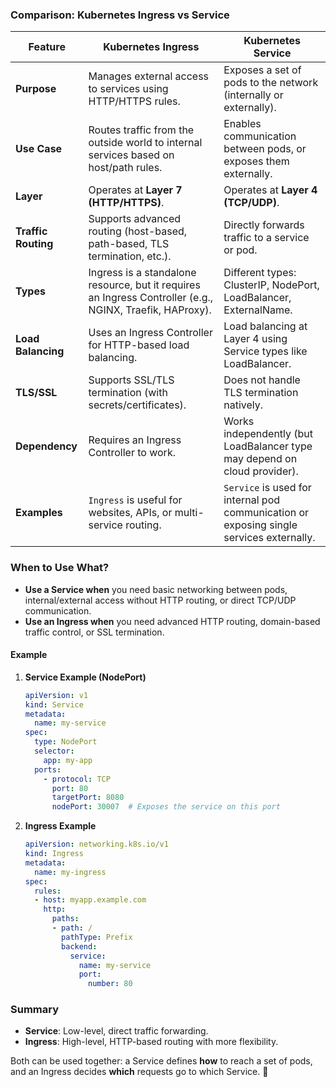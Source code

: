 ### **Comparison: Kubernetes Ingress vs Service**

| Feature         | Kubernetes Ingress | Kubernetes Service |
|---------------|------------------|----------------|
| **Purpose** | Manages external access to services using HTTP/HTTPS rules. | Exposes a set of pods to the network (internally or externally). |
| **Use Case** | Routes traffic from the outside world to internal services based on host/path rules. | Enables communication between pods, or exposes them externally. |
| **Layer** | Operates at **Layer 7 (HTTP/HTTPS)**. | Operates at **Layer 4 (TCP/UDP)**. |
| **Traffic Routing** | Supports advanced routing (host-based, path-based, TLS termination, etc.). | Directly forwards traffic to a service or pod. |
| **Types** | Ingress is a standalone resource, but it requires an Ingress Controller (e.g., NGINX, Traefik, HAProxy). | Different types: ClusterIP, NodePort, LoadBalancer, ExternalName. |
| **Load Balancing** | Uses an Ingress Controller for HTTP-based load balancing. | Load balancing at Layer 4 using Service types like LoadBalancer. |
| **TLS/SSL** | Supports SSL/TLS termination (with secrets/certificates). | Does not handle TLS termination natively. |
| **Dependency** | Requires an Ingress Controller to work. | Works independently (but LoadBalancer type may depend on cloud provider). |
| **Examples** | `Ingress` is useful for websites, APIs, or multi-service routing. | `Service` is used for internal pod communication or exposing single services externally. |

### **When to Use What?**
- **Use a Service when** you need basic networking between pods, internal/external access without HTTP routing, or direct TCP/UDP communication.
- **Use an Ingress when** you need advanced HTTP routing, domain-based traffic control, or SSL termination.

#### **Example**
1. **Service Example (NodePort)**
   ```yaml
   apiVersion: v1
   kind: Service
   metadata:
     name: my-service
   spec:
     type: NodePort
     selector:
       app: my-app
     ports:
       - protocol: TCP
         port: 80
         targetPort: 8080
         nodePort: 30007  # Exposes the service on this port
   ```

2. **Ingress Example**
   ```yaml
   apiVersion: networking.k8s.io/v1
   kind: Ingress
   metadata:
     name: my-ingress
   spec:
     rules:
     - host: myapp.example.com
       http:
         paths:
         - path: /
           pathType: Prefix
           backend:
             service:
               name: my-service
               port:
                 number: 80
   ```

### **Summary**
- **Service**: Low-level, direct traffic forwarding.
- **Ingress**: High-level, HTTP-based routing with more flexibility.

Both can be used together: a Service defines **how** to reach a set of pods, and an Ingress decides **which** requests go to which Service. 🚀